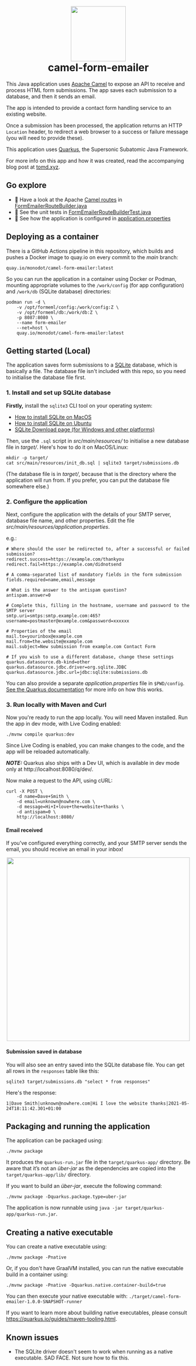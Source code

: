 <h1 align="center">
    <img src="./logo.png" width="150"/>
    <br/>
    camel-form-emailer
</h1>

This Java application uses [Apache Camel][camel] to expose an API to receive and process HTML form submissions. The app saves each submission to a database, and then it sends an email.

The app is intended to provide a contact form handling service to an existing website.

Once a submission has been processed, the application returns an HTTP `Location` header, to redirect a web browser to a success or failure message (you will need to provide these).

This application uses [Quarkus][quarkus], the Supersonic Subatomic Java Framework.

For more info on this app and how it was created, read the accompanying blog post at [tomd.xyz][1].

## Go explore

- 🐪 Have a look at the Apache [Camel routes][routes] in [FormEmailerRouteBuilder.java](/src/main/java/xyz/tomd/FormEmailerRouteBuilder.java)
- 🔨 See the unit tests in [FormEmailerRouteBuilderTest.java](src/test/java/xyz/tomd/FormEmailerRouteBuilderTest.java)
- 🍎 See how the application is configured in [application.properties](src/main/resources/application.properties)

## Deploying as a container

There is a GitHub Actions pipeline in this repository, which builds and pushes a Docker image to quay.io on every commit to the _main_ branch:

`quay.io/monodot/camel-form-emailer:latest`

So you can run the application in a container using Docker or Podman, mounting appropriate volumes to the `/work/config` (for app configuration) and `/work/db` (SQLite database) directories:

```
podman run -d \
    -v /opt/formeml/config:/work/config:Z \
    -v /opt/formeml/db:/work/db:Z \
    -p 8087:8080 \
    --name form-emailer 
    --net=host \
    quay.io/monodot/camel-form-emailer:latest
```

## Getting started (Local)

The application saves form submissions to a [SQLite][sqlite] database, which is basically a file. The database file isn't included with this repo, so you need to initialise the database file first. 

### 1. Install and set up SQLite database

**Firstly,** install the `sqlite3` CLI tool on your operating system:

- [How to install SQLite on MacOS][flavio]
- [How to install SQLite on Ubuntu][ubuntu]
- [SQLite Download page (for Windows and other platforms)][sqlite-download]

Then, use the `.sql` script in _src/main/resources/_ to initialise a new database file in _target/_. Here's how to do it on MacOS/Linux:

```
mkdir -p target/
cat src/main/resources/init_db.sql | sqlite3 target/submissions.db
```

(The database file is in _target/_, because that is the directory where the application will run from. If you prefer, you can put the database file somewhere else.)

### 2. Configure the application

Next, configure the application with the details of your SMTP server, database file name, and other properties. Edit the file _src/main/resources/application.properties_. 

e.g.:

```
# Where should the user be redirected to, after a successful or failed submission?
redirect.success=https://example.com/thankyou
redirect.fail=https://example.com/didnotsend

# A comma-separated list of mandatory fields in the form submission
fields.required=name,email,message

# What is the answer to the antispam question?
antispam.answer=0

# Complete this, filling in the hostname, username and password to the SMTP server
smtp.uri=smtps:smtp.example.com:465?username=postmaster@example.com&password=xxxxxx

# Properties of the email
mail.to=yourinbox@example.com
mail.from=the.website@example.com
mail.subject=New submission from example.com Contact Form

# If you wish to use a different database, change these settings
quarkus.datasource.db-kind=other
quarkus.datasource.jdbc.driver=org.sqlite.JDBC
quarkus.datasource.jdbc.url=jdbc:sqlite:submissions.db
```

You can also provide a separate _application.properties_ file in `$PWD/config`. [See the Quarkus documentation][quarkus-config] for more info on how this works.

### 3. Run locally with Maven and Curl

Now you're ready to run the app locally. You will need Maven installed. Run the app in dev mode, with Live Coding enabled:

```
./mvnw compile quarkus:dev
```

Since Live Coding is enabled, you can make changes to the code, and the app will be reloaded automatically.

**_NOTE:_**  Quarkus also ships with a Dev UI, which is available in dev mode only at http://localhost:8080/q/dev/.

Now make a request to the API, using cURL:

```
curl -X POST \
    -d name=Dave+Smith \
    -d email=unknown@nowhere.com \
    -d message=Hi+I+love+the+website+thanks \
    -d antispam=0 \
    http://localhost:8080/
```

#### Email received

If you've configured everything correctly, and your SMTP server sends the email, you should receive an email in your inbox!

<p align="center"><img src="./email-screenshot.png" width="500"/></p>

#### Submission saved in database

You will also see an entry saved into the SQLite database file. You can get all rows in the `responses` table like this:

```
sqlite3 target/submissions.db "select * from responses"
```

Here's the response:

```
1|Dave Smith|unknown@nowhere.com|Hi I love the website thanks|2021-05-24T18:11:42.301+01:00
```

## Packaging and running the application

The application can be packaged using:
```shell script
./mvnw package
```
It produces the `quarkus-run.jar` file in the `target/quarkus-app/` directory.
Be aware that it’s not an _über-jar_ as the dependencies are copied into the `target/quarkus-app/lib/` directory.

If you want to build an _über-jar_, execute the following command:
```shell script
./mvnw package -Dquarkus.package.type=uber-jar
```

The application is now runnable using `java -jar target/quarkus-app/quarkus-run.jar`.

## Creating a native executable

You can create a native executable using: 
```shell script
./mvnw package -Pnative
```

Or, if you don't have GraalVM installed, you can run the native executable build in a container using: 
```shell script
./mvnw package -Pnative -Dquarkus.native.container-build=true
```

You can then execute your native executable with: `./target/camel-form-emailer-1.0.0-SNAPSHOT-runner`

If you want to learn more about building native executables, please consult https://quarkus.io/guides/maven-tooling.html.


## Known issues

- The SQLite driver doesn't seem to work when running as a native executable. SAD FACE. Not sure how to fix this.


[1]: https://tomd.xyz
[flavio]: https://flaviocopes.com/sqlite-how-to-install/
[sqlite]: https://www.sqlite.org/index.html
[camel]: https://camel.apache.org/
[quarkus]: https://quarkus.io/
[sqlite-download]: https://www.sqlite.org/download.html
[ubuntu]: https://www.digitalocean.com/community/tutorials/how-to-install-and-use-sqlite-on-ubuntu-20-04
[quarkus-config]: https://quarkus.io/guides/config-reference#pwd_config_application_file
[routes]: https://tomd.xyz/camel-routes/
